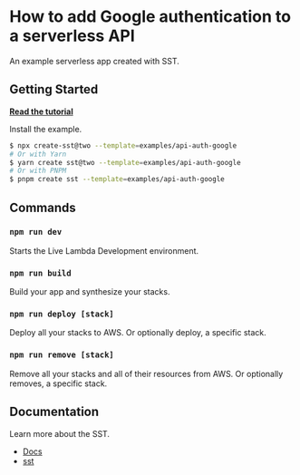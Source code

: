 # How to add Google authentication to a serverless API

An example serverless app created with SST.

## Getting Started

[**Read the tutorial**](https://sst.dev/examples/how-to-add-google-authentication-to-a-serverless-api.html)

Install the example.

```bash
$ npx create-sst@two --template=examples/api-auth-google
# Or with Yarn
$ yarn create sst@two --template=examples/api-auth-google
# Or with PNPM
$ pnpm create sst --template=examples/api-auth-google
```

## Commands

### `npm run dev`

Starts the Live Lambda Development environment.

### `npm run build`

Build your app and synthesize your stacks.

### `npm run deploy [stack]`

Deploy all your stacks to AWS. Or optionally deploy, a specific stack.

### `npm run remove [stack]`

Remove all your stacks and all of their resources from AWS. Or optionally removes, a specific stack.

## Documentation

Learn more about the SST.

- [Docs](https://docs.sst.dev/)
- [sst](https://docs.sst.dev/packages/sst)
